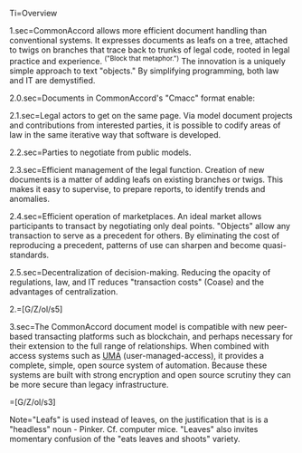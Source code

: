 Ti=Overview

1.sec=CommonAccord allows more efficient document handling than conventional systems.  It expresses documents as leafs on a tree, attached to twigs on branches that trace back to trunks of legal code, rooted in legal practice and experience. <sup>("Block that metaphor.")</sup>  The innovation is a uniquely simple approach to text "objects."  By simplifying programming, both law and IT are demystified.

2.0.sec=Documents in CommonAccord's "Cmacc" format enable:

2.1.sec=Legal actors to get on the same page.  Via model document projects and contributions from interested parties, it is possible to codify areas of law in the same iterative way that software is developed.

2.2.sec=Parties to negotiate from public models.

2.3.sec=Efficient management of the legal function.  Creation of new documents is a matter of adding leafs on existing branches or twigs.  This makes it easy to supervise, to prepare reports, to identify trends and anomalies.

2.4.sec=Efficient operation of marketplaces.  An ideal market allows participants to transact by negotiating only deal points.  "Objects" allow any transaction to serve as a precedent for others.  By eliminating the cost of reproducing a precedent, patterns of use can sharpen and become quasi-standards.

2.5.sec=Decentralization of decision-making.  Reducing the opacity of regulations, law, and IT reduces "transaction costs" (Coase) and the advantages of centralization.

2.=[G/Z/ol/s5]

3.sec=The CommonAccord document model is compatible with new peer-based transacting platforms such as blockchain, and perhaps necessary for their extension to the full range of relationships.  When combined with access systems such as <a href="i.php?v=s&f=GH/KantaraInitiative/UMA-Text/0.md">UMA</a> (user-managed-access), it provides a complete, simple, open source system of automation.  Because these systems are built with strong encryption and open source scrutiny they can be more secure than legacy infrastructure.

=[G/Z/ol/s3]

Note="Leafs" is used instead of leaves, on the justification that is is a "headless" noun - Pinker. Cf. computer mice.  "Leaves" also invites momentary confusion of the "eats leaves and shoots" variety.